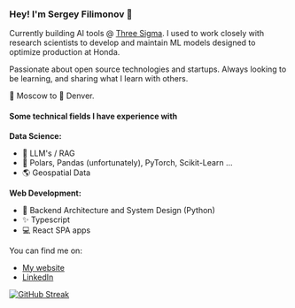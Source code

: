 ### Hey! I'm Sergey Filimonov 👋

Currently building AI tools @ [Three Sigma](https://www.data.threesigma.ai/filings-ai).  I used to work closely with research scientists to develop and maintain ML models designed to optimize production at Honda. 

Passionate about open source technologies and startups. Always looking to be learning, and sharing what I learn with others.

 🛫 Moscow to 🛬 Denver.

#### Some technical fields I have experience with

**Data Science:**
- 🤖 LLM's / RAG
- 🐍 Polars, Pandas (unfortunately), PyTorch, Scikit-Learn ... 
- 🌎 Geospatial Data

**Web Development:**
- 📐 Backend Architecture and System Design (Python)
- ✨ Typescript
- 💻 React SPA apps

You can find me on:

- [My website](https://www.sergey.fyi)
- [LinkedIn](https://www.linkedin.com/in/sergey-osu/)

[![GitHub Streak](https://streak-stats.demolab.com/?user=filimoa)](https://git.io/streak-stats)



